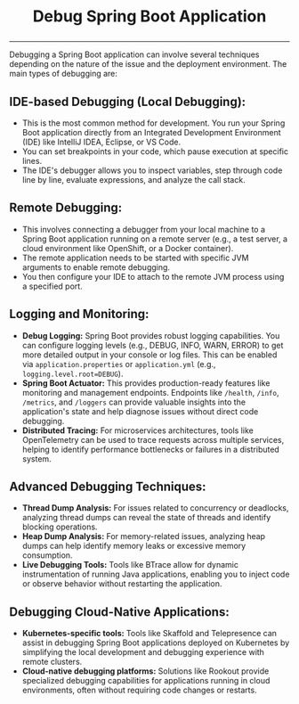 # <p align="center"> Debug Spring Boot Application</p>
---
Debugging a Spring Boot application can involve several techniques depending on the nature of the issue and the deployment environment. The main types of debugging are:

## IDE-based Debugging (Local Debugging):
* This is the most common method for development. You run your Spring Boot application directly from an Integrated Development Environment (IDE) like IntelliJ IDEA, Eclipse, or VS Code.
* You can set breakpoints in your code, which pause execution at specific lines.
* The IDE's debugger allows you to inspect variables, step through code line by line, evaluate expressions, and analyze the call stack.

## Remote Debugging:
* This involves connecting a debugger from your local machine to a Spring Boot application running on a remote server (e.g., a test server, a cloud environment like OpenShift, or a Docker container).
* The remote application needs to be started with specific JVM arguments to enable remote debugging.
* You then configure your IDE to attach to the remote JVM process using a specified port.

## Logging and Monitoring:
* **Debug Logging:** Spring Boot provides robust logging capabilities. You can configure logging levels (e.g., DEBUG, INFO, WARN, ERROR) to get more detailed output in your console or log files. This can be enabled via `application.properties` or `application.yml` (e.g., `logging.level.root=DEBUG`).
* **Spring Boot Actuator:** This provides production-ready features like monitoring and management endpoints. Endpoints like `/health`, `/info`, `/metrics`, and `/loggers` can provide valuable insights into the application's state and help diagnose issues without direct code debugging.
* **Distributed Tracing:** For microservices architectures, tools like OpenTelemetry can be used to trace requests across multiple services, helping to identify performance bottlenecks or failures in a distributed system.

## Advanced Debugging Techniques:
* **Thread Dump Analysis:** For issues related to concurrency or deadlocks, analyzing thread dumps can reveal the state of threads and identify blocking operations.
* **Heap Dump Analysis:** For memory-related issues, analyzing heap dumps can help identify memory leaks or excessive memory consumption.
* **Live Debugging Tools:** Tools like BTrace allow for dynamic instrumentation of running Java applications, enabling you to inject code or observe behavior without restarting the application.

## Debugging Cloud-Native Applications:
* **Kubernetes-specific tools:** Tools like Skaffold and Telepresence can assist in debugging Spring Boot applications deployed on Kubernetes by simplifying the local development and debugging experience with remote clusters.
* **Cloud-native debugging platforms:** Solutions like Rookout provide specialized debugging capabilities for applications running in cloud environments, often without requiring code changes or restarts.
